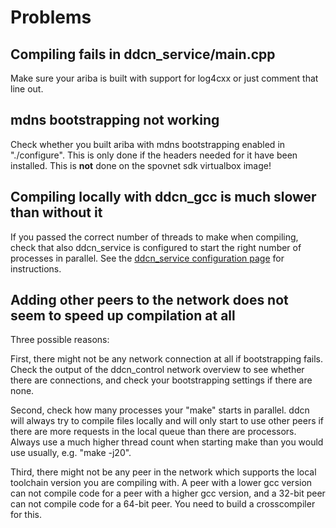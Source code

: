 # Problems #

## Compiling fails in ddcn\_service/main.cpp ##

Make sure your ariba is built with support for log4cxx or just comment that line out.

## mdns bootstrapping not working ##

Check whether you built ariba with mdns bootstrapping enabled in "./configure". This is only done if the headers needed for it have been installed. This is **not** done on the spovnet sdk virtualbox image!

## Compiling locally with ddcn\_gcc is much slower than without it ##

If you passed the correct number of threads to make when compiling, check that also ddcn\_service is configured to start the right number of processes in parallel. See the [ddcn\_service configuration page](Configuration.md) for instructions.

## Adding other peers to the network does not seem to speed up compilation at all ##

Three possible reasons:

First, there might not be any network connection at all if bootstrapping fails. Check the output of the ddcn\_control network overview to see whether there are connections, and check your bootstrapping settings if there are none.

Second, check how many processes your "make" starts in parallel. ddcn will always try to compile files locally and will only start to use other peers if there are more requests in the local queue than there are processors. Always use a much higher thread count when starting make than you would use usually, e.g. "make -j20".

Third, there might not be any peer in the network which supports the local toolchain version you are compiling with. A peer with a lower gcc version can not compile code for a peer with a higher gcc version, and a 32-bit peer can not compile code for a 64-bit peer. You need to build a crosscompiler for this.